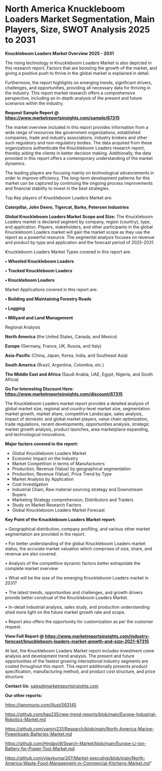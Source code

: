 # North America Knuckleboom Loaders Market Segmentation, Main Players, Size, SWOT Analysis 2025 to 2031

<Strong> Knuckleboom Loaders Market Overview 2025 - 2031</strong>

The rising technology in Knuckleboom Loaders Market is also depicted in this research report. Factors that are boosting the growth of the market, and giving a positive push to thrive in the global market is explained in detail.

Furthermore, the report highlights on emerging trends, significant drivers, challenges, and opportunities, providing all necessary data for thriving in the industry. This report market research offers a comprehensive perspective, including an in-depth analysis of the present and future scenarios within the industry.

<strong>Request Sample Report @ <a href=https://www.marketreportsinsights.com/sample/67315>https://www.marketreportsinsights.com/sample/67315</a></strong>

The market overview included in this report provides information from a wide range of resources like government organizations, established companies, trade and industry associations, industry brokers and other such regulatory and non-regulatory bodies. The data acquired from these organizations authenticate the Knuckleboom Loaders research report, thereby aiding the clients in better decision making. Additionally, the data provided in this report offers a contemporary understanding of the market dynamics.

The leading players are focusing mainly on technological advancements in order to improve efficiency. The long-term development patterns for this market can be captured by continuing the ongoing process improvements and financial stability to invest in the best strategies.

Top Key players of Knuckleboom Loaders Market are:

<strong>Caterpillar, John Deere, Tigercat, Barko, Petersen Industries</strong>

<strong><b>Global Knuckleboom Loaders Market Scope and Size:</b></strong>
The Knuckleboom Loaders market is declared segment by company, region (country), type, and application. Players, stakeholders, and other participants in the global Knuckleboom Loaders market will gain the market scope as they use the report as a powerful resource. The segmental analysis focuses on revenue and product by type and application and the forecast period of 2025-2031.

Knuckleboom Loaders Market Types covered in this report are:

<strong>• Wheeled Knuckleboom Loaders

• Tracked Knuckleboom Loaders

• Knuckleboom Loaders</strong>

Market Applications covered in this report are:

<strong>• Building and Maintaining Forestry Roads

• Logging

• Millyard and Land Management</strong> 

Regional Analysis

<strong>North America</strong> (the United States, Canada, and Mexico)

<strong>Europe</strong> (Germany, France, UK, Russia, and Italy)

<strong>Asia-Pacific</strong> (China, Japan, Korea, India, and Southeast Asia)

<strong>South America</strong> (Brazil, Argentina, Colombia, etc.)

<strong>The Middle East and Africa</strong> (Saudi Arabia, UAE, Egypt, Nigeria, and South Africa)

<strong>Go For Interesting Discount Here: <a href=https://www.marketreportsinsights.com/discount/67315>https://www.marketreportsinsights.com/discount/67315</a></strong>

The Knuckleboom Loaders market report provides a detailed analysis of global market size, regional and country-level market size, segmentation market growth, market share, competitive Landscape, sales analysis, impact of domestic and global market players, value chain optimization, trade regulations, recent developments, opportunities analysis, strategic market growth analysis, product launches, area marketplace expanding, and technological innovations.

<strong><b>Major factors covered in the report:</b></strong>
<ul>
  <li>Global Knuckleboom Loaders Market </li>
  <li>Economic Impact on the Industry</li>
  <li>Market Competition in terms of Manufacturers</li>
  <li>Production, Revenue (Value) by geographical segmentation</li>
  <li>Production, Revenue (Value), Price Trend by Type</li>
  <li>Market Analysis by Application</li>
  <li>Cost Investigation</li>
  <li>Industrial Chain, Raw material sourcing strategy and Downstream Buyers</li>
  <li>Marketing Strategy comprehension, Distributors and Traders</li>
  <li>Study on Market Research Factors</li>
  <li>Global Knuckleboom Loaders Market Forecast</li>
</ul>

<strong><b>Key Point of the Knuckleboom Loaders Market report:</b></strong>

• Geographical distribution, company profiling, and various other market segmentation are provided in the report.

• For better understanding of the global Knuckleboom Loaders market status, the accurate market valuation which comprises of size, share, and revenue are also covered.

• Analysis of the competitive dynamic factors better extrapolate the complete market overview

• What will be the size of the emerging Knuckleboom Loaders market in 2031?

• The latest trends, opportunities and challenges, and growth drivers provide better construal of the Knuckleboom Loaders Market.

• In-detail industrial analysis, sales study, and production understanding shed more light on the future market growth rate and scope.

• Report also offers the opportunity for customization as per the customer request.

<strong><b>View Full Report @ <a href=https://www.marketreportsinsights.com/industry-forecast/knuckleboom-loaders-market-growth-and-size-2021-67315>https://www.marketreportsinsights.com/industry-forecast/knuckleboom-loaders-market-growth-and-size-2021-67315</a></b></strong>


At last, the Knuckleboom Loaders Market report includes investment come analysis and development trend analysis. The present and future opportunities of the fastest growing international industry segments are coated throughout this report. This report additionally presents product specification, manufacturing method, and product cost structure, and price structure.

<strong>Contact Us:</strong>
sales@marketreportsinsights.com

<strong>Our other reports:</strong>

<a href=https://tanomuno.com/illust/563145>https://tanomuno.com/illust/563145</a>

<a href=https://github.com/haq235/new-trend-reports/blob/main/Europe-Industrial-Robotics-Market.md>https://github.com/haq235/new-trend-reports/blob/main/Europe-Industrial-Robotics-Market.md</a>

<a href=https://github.com/yamini231/Research/blob/main/North-America-Marine-Powerboats-Batteries-Market.md>https://github.com/yamini231/Research/blob/main/North-America-Marine-Powerboats-Batteries-Market.md</a>

<a href=https://github.com/Hindavii9/Search-Market/blob/main/Europe-Li-Ion-Battery-for-Power-Tool-Market.md>https://github.com/Hindavii9/Search-Market/blob/main/Europe-Li-Ion-Battery-for-Power-Tool-Market.md</a>

<a href=https://github.com/vijaykumar207/Market-executive/blob/main/North-America-Waste-Food-Management-in-Commercial-Kitchens-Market.md>https://github.com/vijaykumar207/Market-executive/blob/main/North-America-Waste-Food-Management-in-Commercial-Kitchens-Market.md</a>"
